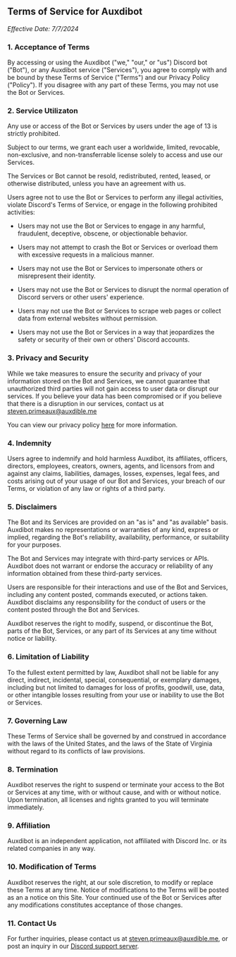 ## Terms of Service for Auxdibot

*Effective Date: 7/7/2024*

### 1. Acceptance of Terms

By accessing or using the Auxdibot ("we," "our," or "us") Discord bot ("Bot"), or any Auxdibot service ("Services"), you agree to comply with and be bound by these Terms of Service ("Terms") and our Privacy Policy ("Policy"). If you disagree with any part of these Terms, you may not use the Bot or Services.

### 2. Service Utilizaton

Any use or access of the Bot or Services by users under the age of 13 is strictly prohibited.

Subject to our terms, we grant each user a worldwide, limited, revocable, non-exclusive, and non-transferrable license solely to access and use our Services.

The Services or Bot cannot be resold, redistributed, rented, leased, or otherwise distributed, unless you have an agreement with us.

Users agree not to use the Bot or Services to perform any illegal activities, violate Discord's Terms of Service, or engage in the following prohibited activities:

* Users may not use the Bot or Services to engage in any harmful, fraudulent, deceptive, obscene, or objectionable behavior.

* Users may not attempt to crash the Bot or Services or overload them with excessive requests in a malicious manner.

* Users may not use the Bot or Services to impersonate others or misrepresent their identity.

* Users may not use the Bot or Services to disrupt the normal operation of Discord servers or other users' experience.

* Users may not use the Bot or Services to scrape web pages or collect data from external websites without permission.

* Users may not use the Bot or Services in a way that jeopardizes the safety or security of their own or others' Discord accounts.


### 3. Privacy and Security

While we take measures to ensure the security and privacy of your information stored on the Bot and Services, we cannot guarantee that unauthorized third parties will not gain access to user data or disrupt our services. If you believe your data has been compromised or if you believe that there is a disruption in our services, contact us at steven.primeaux@auxdible.me

You can view our privacy policy [here](/privacy-policy) for more information.

### 4. Indemnity

Users agree to indemnify and hold harmless Auxdibot, its affiliates, officers, directors, employees, creators, owners, agents, and licensors from and against any claims, liabilities, damages, losses, expenses, legal fees, and costs arising out of your usage of our Bot and Services, your breach of our Terms, or violation of any law or rights of a third party.

### 5. Disclaimers

The Bot and its Services are provided on an "as is" and "as available" basis. Auxdibot makes no representations or warranties of any kind, express or implied, regarding the Bot's reliability, availability, performance, or suitability for your purposes.

The Bot and Services may integrate with third-party services or APIs. Auxdibot does not warrant or endorse the accuracy or reliability of any information obtained from these third-party services.

Users are responsible for their interactions and use of the Bot and Services, including any content posted, commands executed, or actions taken. Auxdibot disclaims any responsibility for the conduct of users or the content posted through the Bot and Services.

Auxdibot reserves the right to modify, suspend, or discontinue the Bot, parts of the Bot, Services, or any part of its Services at any time without notice or liability.


### 6. Limitation of Liability

To the fullest extent permitted by law, Auxdibot shall not be liable for any direct, indirect, incidental, special, consequential, or exemplary damages, including but not limited to damages for loss of profits, goodwill, use, data, or other intangible losses resulting from your use or inability to use the Bot or Services.

### 7. Governing Law

These Terms of Service shall be governed by and construed in accordance with the laws of the United States, and the laws of the State of Virginia without regard to its conflicts of law provisions.

### 8. Termination

Auxdibot reserves the right to suspend or terminate your access to the Bot or Services at any time, with or without cause, and with or without notice. Upon termination, all licenses and rights granted to you will terminate immediately.

### 9. Affiliation

Auxdibot is an independent application, not affiliated with Discord Inc. or its related companies in any way.

### 10. Modification of Terms

Auxdibot reserves the right, at our sole discretion, to modify or replace these Terms at any time. Notice of modifications to the Terms will be posted as an a notice on this Site. Your continued use of the Bot or Services after any modifications constitutes acceptance of those changes.

### 11. Contact Us
   
For further inquiries, please contact us at steven.primeaux@auxdible.me, or post an inquiry in our [Discord support server](https://discord.gg/tnsFW9CQEn).